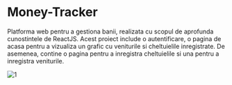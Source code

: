 # Money-Tracker
Platforma web pentru a gestiona banii, realizata cu scopul de aprofunda cunostintele de ReactJS. Acest proiect include o autentificare, o pagina de acasa pentru a vizualiza un grafic cu veniturile si cheltuielile inregistrate. De asemenea, contine o pagina pentru a inregistra cheltuielile si una pentru a inregistra veniturile.


![1](https://github.com/anascutar/Money-Tracker/assets/84850587/0b1eb9be-b88e-4b0e-9729-fde8f26a2664)

